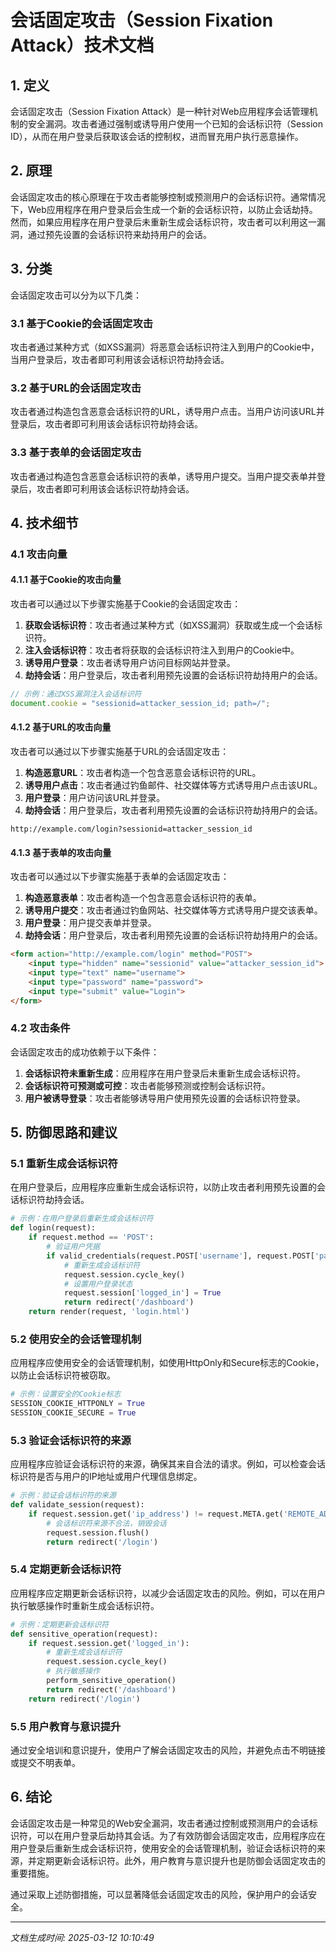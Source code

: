 # 会话固定攻击（Session Fixation Attack）技术文档

## 1. 定义

会话固定攻击（Session Fixation Attack）是一种针对Web应用程序会话管理机制的安全漏洞。攻击者通过强制或诱导用户使用一个已知的会话标识符（Session ID），从而在用户登录后获取该会话的控制权，进而冒充用户执行恶意操作。

## 2. 原理

会话固定攻击的核心原理在于攻击者能够控制或预测用户的会话标识符。通常情况下，Web应用程序在用户登录后会生成一个新的会话标识符，以防止会话劫持。然而，如果应用程序在用户登录后未重新生成会话标识符，攻击者可以利用这一漏洞，通过预先设置的会话标识符来劫持用户的会话。

## 3. 分类

会话固定攻击可以分为以下几类：

### 3.1 基于Cookie的会话固定攻击

攻击者通过某种方式（如XSS漏洞）将恶意会话标识符注入到用户的Cookie中，当用户登录后，攻击者即可利用该会话标识符劫持会话。

### 3.2 基于URL的会话固定攻击

攻击者通过构造包含恶意会话标识符的URL，诱导用户点击。当用户访问该URL并登录后，攻击者即可利用该会话标识符劫持会话。

### 3.3 基于表单的会话固定攻击

攻击者通过构造包含恶意会话标识符的表单，诱导用户提交。当用户提交表单并登录后，攻击者即可利用该会话标识符劫持会话。

## 4. 技术细节

### 4.1 攻击向量

#### 4.1.1 基于Cookie的攻击向量

攻击者可以通过以下步骤实施基于Cookie的会话固定攻击：

1. **获取会话标识符**：攻击者通过某种方式（如XSS漏洞）获取或生成一个会话标识符。
2. **注入会话标识符**：攻击者将获取的会话标识符注入到用户的Cookie中。
3. **诱导用户登录**：攻击者诱导用户访问目标网站并登录。
4. **劫持会话**：用户登录后，攻击者利用预先设置的会话标识符劫持用户的会话。

```javascript
// 示例：通过XSS漏洞注入会话标识符
document.cookie = "sessionid=attacker_session_id; path=/";
```

#### 4.1.2 基于URL的攻击向量

攻击者可以通过以下步骤实施基于URL的会话固定攻击：

1. **构造恶意URL**：攻击者构造一个包含恶意会话标识符的URL。
2. **诱导用户点击**：攻击者通过钓鱼邮件、社交媒体等方式诱导用户点击该URL。
3. **用户登录**：用户访问该URL并登录。
4. **劫持会话**：用户登录后，攻击者利用预先设置的会话标识符劫持用户的会话。

```http
http://example.com/login?sessionid=attacker_session_id
```

#### 4.1.3 基于表单的攻击向量

攻击者可以通过以下步骤实施基于表单的会话固定攻击：

1. **构造恶意表单**：攻击者构造一个包含恶意会话标识符的表单。
2. **诱导用户提交**：攻击者通过钓鱼网站、社交媒体等方式诱导用户提交该表单。
3. **用户登录**：用户提交表单并登录。
4. **劫持会话**：用户登录后，攻击者利用预先设置的会话标识符劫持用户的会话。

```html
<form action="http://example.com/login" method="POST">
    <input type="hidden" name="sessionid" value="attacker_session_id">
    <input type="text" name="username">
    <input type="password" name="password">
    <input type="submit" value="Login">
</form>
```

### 4.2 攻击条件

会话固定攻击的成功依赖于以下条件：

1. **会话标识符未重新生成**：应用程序在用户登录后未重新生成会话标识符。
2. **会话标识符可预测或可控**：攻击者能够预测或控制会话标识符。
3. **用户被诱导登录**：攻击者能够诱导用户使用预先设置的会话标识符登录。

## 5. 防御思路和建议

### 5.1 重新生成会话标识符

在用户登录后，应用程序应重新生成会话标识符，以防止攻击者利用预先设置的会话标识符劫持会话。

```python
# 示例：在用户登录后重新生成会话标识符
def login(request):
    if request.method == 'POST':
        # 验证用户凭据
        if valid_credentials(request.POST['username'], request.POST['password']):
            # 重新生成会话标识符
            request.session.cycle_key()
            # 设置用户登录状态
            request.session['logged_in'] = True
            return redirect('/dashboard')
    return render(request, 'login.html')
```

### 5.2 使用安全的会话管理机制

应用程序应使用安全的会话管理机制，如使用HttpOnly和Secure标志的Cookie，以防止会话标识符被窃取。

```python
# 示例：设置安全的Cookie标志
SESSION_COOKIE_HTTPONLY = True
SESSION_COOKIE_SECURE = True
```

### 5.3 验证会话标识符的来源

应用程序应验证会话标识符的来源，确保其来自合法的请求。例如，可以检查会话标识符是否与用户的IP地址或用户代理信息绑定。

```python
# 示例：验证会话标识符的来源
def validate_session(request):
    if request.session.get('ip_address') != request.META.get('REMOTE_ADDR'):
        # 会话标识符来源不合法，销毁会话
        request.session.flush()
        return redirect('/login')
```

### 5.4 定期更新会话标识符

应用程序应定期更新会话标识符，以减少会话固定攻击的风险。例如，可以在用户执行敏感操作时重新生成会话标识符。

```python
# 示例：定期更新会话标识符
def sensitive_operation(request):
    if request.session.get('logged_in'):
        # 重新生成会话标识符
        request.session.cycle_key()
        # 执行敏感操作
        perform_sensitive_operation()
        return redirect('/dashboard')
    return redirect('/login')
```

### 5.5 用户教育与意识提升

通过安全培训和意识提升，使用户了解会话固定攻击的风险，并避免点击不明链接或提交不明表单。

## 6. 结论

会话固定攻击是一种常见的Web安全漏洞，攻击者通过控制或预测用户的会话标识符，可以在用户登录后劫持其会话。为了有效防御会话固定攻击，应用程序应在用户登录后重新生成会话标识符，使用安全的会话管理机制，验证会话标识符的来源，并定期更新会话标识符。此外，用户教育与意识提升也是防御会话固定攻击的重要措施。

通过采取上述防御措施，可以显著降低会话固定攻击的风险，保护用户的会话安全。

---

*文档生成时间: 2025-03-12 10:10:49*
